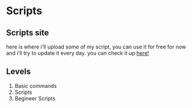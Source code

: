 # Scripts
## Scripts site
here is where i'll upload some of my script, you can use it for free for now and i'll try to update it every day.
you can check it up [here!](/scripts)
## Levels
1. Basic commands
2. Scripts
3. Begineer Scripts
